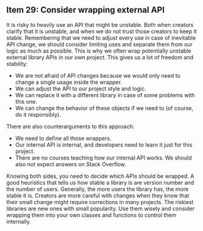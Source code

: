 ## Item 29: Consider wrapping external API

It is risky to heavily use an API that might be unstable. Both when creators clarify that it is unstable, and when we do not trust those creators to keep it stable. Remembering that we need to adjust every use in case of inevitable API change, we should consider limiting uses and separate them from our logic as much as possible. This is why we often wrap potentially unstable external library APIs in our own project. This gives us a lot of freedom and stability:

- We are not afraid of API changes because we would only need to change a single usage inside the wrapper.
- We can adjust the API to our project style and logic.
- We can replace it with a different library in case of some problems with this one. 
- We can change the behavior of these objects if we need to (of course, do it responsibly). 

There are also counterarguments to this approach: 

- We need to define all those wrappers.
- Our internal API is internal, and developers need to learn it just for this project. 
- There are no courses teaching how our internal API works. We should also not expect answers on Stack Overflow. 

Knowing both sides, you need to decide which APIs should be wrapped. A good heuristics that tells us how stable a library is are version number and the number of users. Generally, the more users the library has, the more stable it is. Creators are more careful with changes when they know that their small change might require corrections in many projects. The riskiest libraries are new ones with small popularity. Use them wisely and consider wrapping them into your own classes and functions to control them internally.